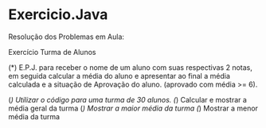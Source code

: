 # Exercicio.Java

Resolução dos Problemas em Aula:


Exercício Turma de Alunos

(*) E.P.J. para receber o nome de um aluno com suas respectivas 2 notas, em seguida calcular a média do aluno e apresentar ao final a média calculada e a situação de Aprovação do aluno. 
(aprovado com média >= 6).

(*) Utilizar o código para uma turma de 30 alunos.
(*) Calcular e mostrar a média geral da turma
(*) Mostrar a maior média da turma
(*) Mostrar a menor média da turma
